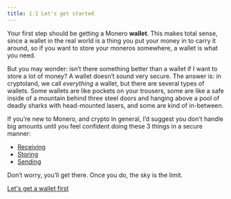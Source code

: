 ```yaml
---
title: 1.1 Let's get started
---
```

Your first step should be getting a Monero **wallet**. This makes total sense, since a wallet in the real world is a thing you put your money in to carry it around, so if you want to store your moneros somewhere, a wallet is what you need.

But you may wonder: isn’t there something better than a wallet if I want to store a lot of money? A wallet doesn’t sound very secure. The answer is: in cryptoland, we call *everything* a wallet, but there are several types of wallets. Some wallets are like pockets on your trousers, some are like a safe inside of a mountain behind three steel doors and hanging above a pool of deadly sharks with head-mounted lasers, and some are kind of in-between.

If you’re new to Monero, and crypto in general, I’d suggest you don’t handle big amounts until you feel confident doing these 3 things in a secure manner:

- [Receiving](content/1%20manual%20for%20users/1.11-receive_monero.md)
- [Storing](content/1%20manual%20for%20users/1.03-be_your_own_bank.md)
- [Sending](content/1%20manual%20for%20users/1.12-send_monero.md)

Don’t worry, you’ll get there. Once you do, the sky is the limit.

[Let's get a wallet first](content/1%20manual%20for%20users/1.02-get_a_monero_wallet.md)